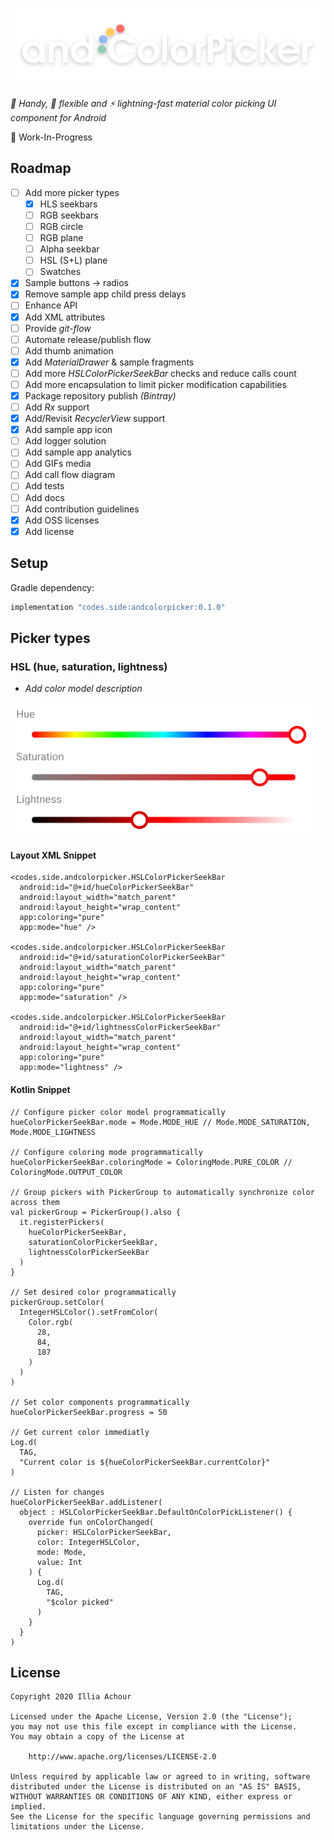 ![](github/logo.png)

*:avocado: Handy, :snake: flexible and :zap: lightning-fast material color picking UI component for Android*

:speech_balloon: Work-In-Progress
## Roadmap

- [ ] Add more picker types
    - [x] HLS seekbars
    - [ ] RGB seekbars
    - [ ] RGB circle
    - [ ] RGB plane
    - [ ] Alpha seekbar
    - [ ] HSL (S+L) plane
    - [ ] Swatches
- [x] Sample buttons -> radios
- [x] Remove sample app child press delays
- [ ] Enhance API
- [x] Add XML attributes
- [ ] Provide *git-flow*
- [ ] Automate release/publish flow
- [ ] Add thumb animation
- [x] Add *MaterialDrawer* & sample fragments
- [ ] Add more *HSLColorPickerSeekBar* checks and reduce calls count
- [ ] Add more encapsulation to limit picker modification capabilities
- [x] Package repository publish *(Bintray)*
- [ ] Add *Rx* support
- [x] Add/Revisit *RecyclerView* support
- [x] Add sample app icon
- [ ] Add logger solution
- [ ] Add sample app analytics
- [ ] Add GIFs media
- [ ] Add call flow diagram
- [ ] Add tests
- [ ] Add docs
- [ ] Add contribution guidelines
- [x] Add OSS licenses
- [x] Add license

## Setup

Gradle dependency:

```gradle
implementation "codes.side:andcolorpicker:0.1.0"
```

## Picker types

### HSL (hue, saturation, lightness)

- *Add color model description*

![](github/type_hsl.png)

#### Layout XML Snippet
```
<codes.side.andcolorpicker.HSLColorPickerSeekBar
  android:id="@+id/hueColorPickerSeekBar"
  android:layout_width="match_parent"
  android:layout_height="wrap_content"
  app:coloring="pure"
  app:mode="hue" />

<codes.side.andcolorpicker.HSLColorPickerSeekBar
  android:id="@+id/saturationColorPickerSeekBar"
  android:layout_width="match_parent"
  android:layout_height="wrap_content"
  app:coloring="pure"
  app:mode="saturation" />

<codes.side.andcolorpicker.HSLColorPickerSeekBar
  android:id="@+id/lightnessColorPickerSeekBar"
  android:layout_width="match_parent"
  android:layout_height="wrap_content"
  app:coloring="pure"
  app:mode="lightness" />
```

#### Kotlin Snippet
```
// Configure picker color model programmatically
hueColorPickerSeekBar.mode = Mode.MODE_HUE // Mode.MODE_SATURATION, Mode.MODE_LIGHTNESS

// Configure coloring mode programmatically
hueColorPickerSeekBar.coloringMode = ColoringMode.PURE_COLOR // ColoringMode.OUTPUT_COLOR

// Group pickers with PickerGroup to automatically synchronize color across them
val pickerGroup = PickerGroup().also {
  it.registerPickers(
    hueColorPickerSeekBar,
    saturationColorPickerSeekBar,
    lightnessColorPickerSeekBar
  )
}

// Set desired color programmatically
pickerGroup.setColor(
  IntegerHSLColor().setFromColor(
    Color.rgb(
      28,
      84,
      187
    )
  )
)

// Set color components programmatically
hueColorPickerSeekBar.progress = 50

// Get current color immediatly
Log.d(
  TAG,
  "Current color is ${hueColorPickerSeekBar.currentColor}"
)

// Listen for changes
hueColorPickerSeekBar.addListener(
  object : HSLColorPickerSeekBar.DefaultOnColorPickListener() {
    override fun onColorChanged(
      picker: HSLColorPickerSeekBar,
      color: IntegerHSLColor,
      mode: Mode,
      value: Int
    ) {
      Log.d(
        TAG,
        "$color picked"
      )
    }
  }
)
```

## License

```
Copyright 2020 Illia Achour

Licensed under the Apache License, Version 2.0 (the "License");
you may not use this file except in compliance with the License.
You may obtain a copy of the License at

    http://www.apache.org/licenses/LICENSE-2.0

Unless required by applicable law or agreed to in writing, software
distributed under the License is distributed on an "AS IS" BASIS,
WITHOUT WARRANTIES OR CONDITIONS OF ANY KIND, either express or implied.
See the License for the specific language governing permissions and
limitations under the License.
```
